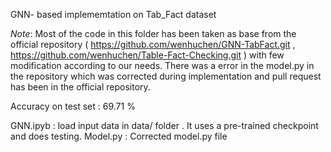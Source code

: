 GNN- based implememtation on Tab_Fact dataset 

*Note*: Most of the code in this folder has been taken as base from the official repository ( https://github.com/wenhuchen/GNN-TabFact.git , https://github.com/wenhuchen/Table-Fact-Checking.git ) with few modification according to our needs. There was a error in the model.py in the repository which was corrected during implementation and pull request has been in the official repository.

Accuracy on test set : 69.71 % 

GNN.ipyb : load input data in data/ folder . It uses a pre-trained checkpoint and does testing. 
Model.py : Corrected model.py file






